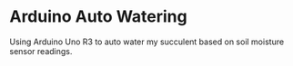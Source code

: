 # Arduino Auto Watering
Using Arduino Uno R3 to auto water my succulent based on soil moisture sensor readings.

